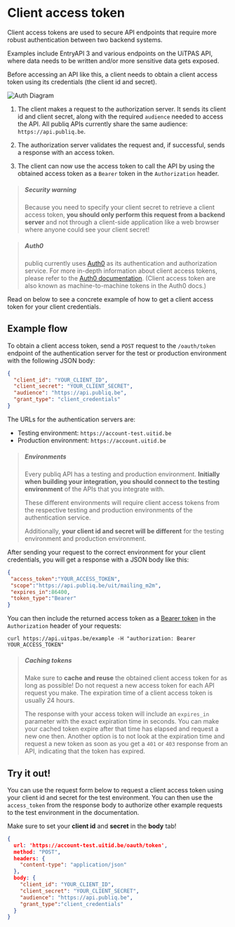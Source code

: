 # Client access token

Client access tokens are used to secure API endpoints that require more robust authentication between two backend systems.

Examples include EntryAPI 3 and various endpoints on the UiTPAS API, where data needs to be written and/or more sensitive data gets exposed.

Before accessing an API like this, a client needs to obtain a client access token using its credentials (the client id and secret).

![Auth Diagram](https://acc.uitid.be/api/publiq-auth-diagram.png)

1. The client makes a request to the authorization server. It sends its client id and client secret, along with the required `audience` needed to access the API. All publiq APIs currently share the same audience: `https://api.publiq.be`. 

2. The authorization server validates the request and, if successful, sends a response with an access token.

3. The client can now use the access token to call the API by using the obtained access token as a `Bearer` token in the `Authorization` header.

<!-- theme: warning -->

> ##### Security warning
> Because you need to specify your client secret to retrieve a client access token, **you should only perform this request from a backend server** and not through a client-side application like a web browser where anyone could see your client secret!

<!-- theme: info -->

> ##### Auth0
> publiq currently uses [Auth0](https://auth0.com/) as its authentication and authorization service. For more in-depth information about client access tokens, please refer to the [Auth0 documentation](https://auth0.com/docs/). (Client access token are also known as machine-to-machine tokens in the Auth0 docs.)

Read on below to see a concrete example of how to get a client access token for your client credentials.


## Example flow

To obtain a client access token, send a `POST` request to the `/oauth/token` endpoint of the authentication server for the test or production environment with the following JSON body:

```json
{
  "client_id": "YOUR_CLIENT_ID",
  "client_secret": "YOUR_CLIENT_SECRET",
  "audience": "https://api.publiq.be",
  "grant_type": "client_credentials"
}
```

The URLs for the authentication servers are:
- Testing environment: `https://account-test.uitid.be`
- Production environment: `https://account.uitid.be`

<!-- theme: warning -->

> ##### Environments
> Every publiq API has a testing and production environment. **Initially when building your integration, you should connect to the testing environment** of the APIs that you integrate with.
> 
> These different environments will require client access tokens from the respective testing and production environments of the authentication service.
> 
> Additionally, **your client id and secret will be different** for the testing environment and production environment.

After sending your request to the correct environment for your client credentials, you will get a response with a JSON body like this:

```json
{
 "access_token":"YOUR_ACCESS_TOKEN",
 "scope":"https://api.publiq.be/uit/mailing_m2m",
 "expires_in":86400,
 "token_type":"Bearer"
}
```

You can then include the returned access token as a [Bearer token](https://swagger.io/docs/specification/authentication/bearer-authentication/) in the `Authorization` header of your requests:

```
curl https://api.uitpas.be/example -H "authorization: Bearer YOUR_ACCESS_TOKEN"
```

<!-- theme: warning -->

> ##### Caching tokens
> Make sure to **cache and reuse** the obtained client access token for as long as possible! Do not request a new access token for each API request you make. The expiration time of a client access token is usually 24 hours. 
> 
> The response with your access token will include an `expires_in` parameter with the exact expiration time in seconds. You can make your cached token expire after that time has elapsed and request a new one then. Another option is to not look at the expiration time and request a new token as soon as you get a `401` or `403` response from an API, indicating that the token has expired.


## Try it out!

You can use the request form below to request a client access token using your client id and secret for the test environment. You can then use the `access_token` from the response body to authorize other example requests to the test environment in the documentation.

Make sure to set your **client id** and **secret** in the **body** tab!

```json http
{
  url: 'https://account-test.uitid.be/oauth/token',
  method: "POST",
  headers: {
    "content-type": "application/json"
  },
  body: {
    "client_id": "YOUR_CLIENT_ID",
    "client_secret": "YOUR_CLIENT_SECRET",
    "audience": "https://api.publiq.be",
    "grant_type":"client_credentials"    
  }
}
```